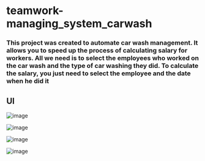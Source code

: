 # teamwork-managing_system_carwash

### This project was created to automate car wash management. It allows you to speed up the process of calculating salary for workers. All we need is to select the employees who worked on the car wash and the type of car washing they did. To calculate the salary, you just need to select the employee and the date when he did it

## UI
![image](https://github.com/Andriy0660/teamwork-managing_system_carwash/assets/109788245/3edf47d8-5dd6-460d-93ef-78e8407034f2)

![image](https://github.com/Andriy0660/teamwork-managing_system_carwash/assets/109788245/6c65e06e-0fb5-4179-a19a-4a03cec6a4fb)

![image](https://github.com/Andriy0660/teamwork-managing_system_carwash/assets/109788245/b4f12dc8-7462-406d-99e0-3fba563258b1)

![image](https://github.com/Andriy0660/teamwork-managing_system_carwash/assets/109788245/dbbafa6f-48f9-4e56-af57-79f1f8a93cef)
